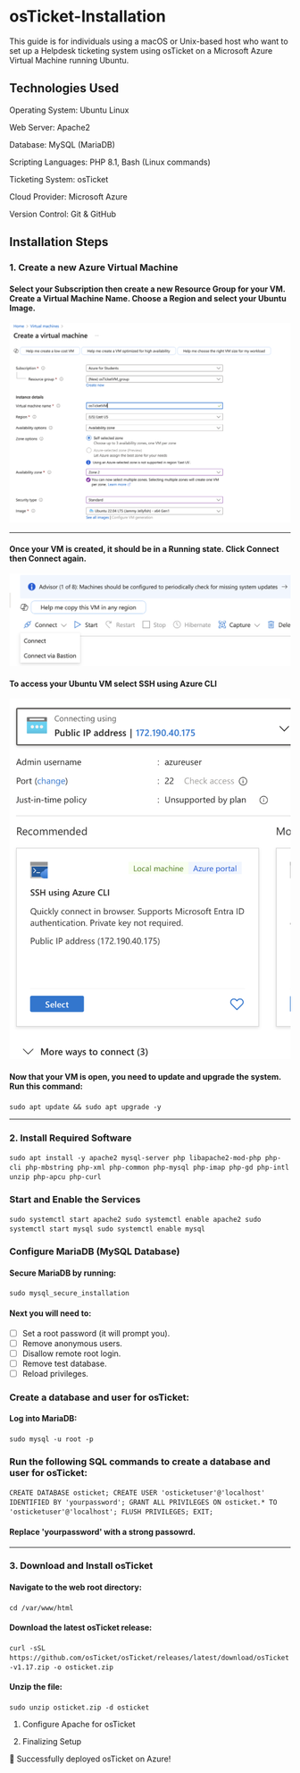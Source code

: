 # osTicket-Installation
This guide is for individuals using a macOS or Unix-based host who want to set up a Helpdesk ticketing system using osTicket on a Microsoft Azure Virtual Machine running Ubuntu.




## Technologies Used

Operating System: Ubuntu Linux

Web Server: Apache2

Database: MySQL (MariaDB)

Scripting Languages: PHP 8.1, Bash (Linux commands)

Ticketing System: osTicket

Cloud Provider: Microsoft Azure

Version Control: Git & GitHub


## Installation Steps
### 1. Create a new Azure Virtual Machine  

 #### Select your __Subscription__ then create a new __Resource Group__ for your VM. Create a __Virtual Machine Name__. Choose a __Region__  and select your Ubuntu __Image__.
  ![VM creation](images/createvm.png)  

          
***     




#### Once your VM is created, it should be in  a __Running__ state. Click __Connect__ then __Connect__ again.

 ![VM creation](images/connect.png)   



#### To access your Ubuntu VM select __SSH using Azure CLI__
 ![VM creation](images/cli.png) 



#### Now that your VM is open, you need to update and upgrade the system. Run this command:
`sudo apt update && sudo apt upgrade -y`

****

### 2. Install Required Software  
   `sudo apt install -y apache2 mysql-server php libapache2-mod-php php-cli php-mbstring php-xml php-common php-mysql php-imap php-gd php-intl unzip php-apcu php-curl`

   ### Start and Enable the Services
   `sudo systemctl start apache2
sudo systemctl enable apache2
sudo systemctl start mysql
sudo systemctl enable mysql`

### Configure MariaDB (MySQL Database)
#### Secure MariaDB by running:
`sudo mysql_secure_installation`

#### Next you will need to: 
- [ ] Set a root password (it will prompt you).
- [ ] Remove anonymous users.
- [ ] Disallow remote root login.
- [ ] Remove test database.
- [ ] Reload privileges.

### Create a database and user for osTicket:
#### Log into MariaDB:
`sudo mysql -u root -p`

### Run the following SQL commands to create a database and user for osTicket:
`CREATE DATABASE osticket;
CREATE USER 'osticketuser'@'localhost' IDENTIFIED BY 'yourpassword';
GRANT ALL PRIVILEGES ON osticket.* TO 'osticketuser'@'localhost';
FLUSH PRIVILEGES;
EXIT;`
#### Replace __'yourpassword'__ with a strong passowrd.

****

### 3. Download and Install osTicket
#### Navigate to the web root directory:
`cd /var/www/html`
#### Download the latest osTicket release:
`curl -sSL https://github.com/osTicket/osTicket/releases/latest/download/osTicket-v1.17.zip -o osticket.zip`
#### Unzip the file:
`sudo unzip osticket.zip -d osticket`







1. Configure Apache for osTicket


5. Finalizing Setup

🚀 Successfully deployed osTicket on Azure!
